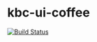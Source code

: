 # kbc-ui-coffee

[![Build Status](https://travis-ci.com/ujovlado/kbc-ui-coffee.svg?branch=master)](https://travis-ci.com/ujovlado/kbc-ui-coffee)

